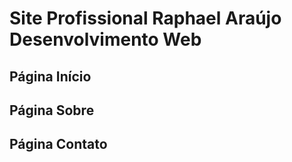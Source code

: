 # Site Profissional Raphael Araújo Desenvolvimento Web
## Página Início

## Página Sobre

## Página Contato
